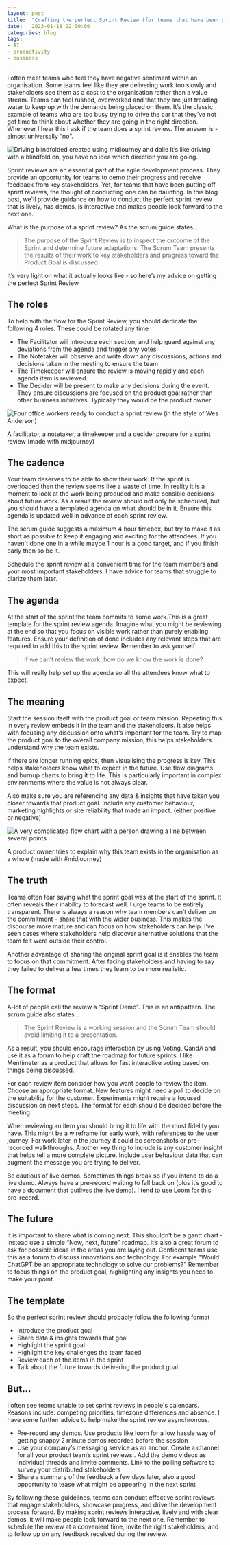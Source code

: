 ```yaml
---
layout: post
title:  "Crafting the perfect Sprint Review (for teams that have been putting it off)"
date:   2023-01-18 22:00:00
categories: blog
tags:
- AI
- productivity
- business
---
```


I often meet teams who feel they have negative sentiment within an organisation. Some teams feel like they are delivering work too slowly and stakeholders see them as a cost to the organisation rather than a value stream. Teams can feel rushed, overworked and that they are just treading water to keep up with the demands being placed on them. It’s the classic example of teams who are too busy trying to drive the car that they’ve not got time to think about whether they are going in the right direction. Whenever I hear this I ask if the team does a sprint review. 
The answer is - almost universally “no”.

![Driving blindfolded created using midjourney and dalle](/assets/sprint-review-1.png)
It’s like driving with a blindfold on, you have no idea which direction you are going.
<!--break-->

Sprint reviews are an essential part of the agile development process. They provide an opportunity for teams to demo their progress and receive feedback from key stakeholders. Yet, for teams that have been putting off sprint reviews, the thought of conducting one can be daunting. In this blog post, we'll provide guidance on how to conduct the perfect sprint review that is lively, has demos, is interactive and makes people look forward to the next one.

What is the purpose of a sprint review? As the scrum guide states…

> The purpose of the Sprint Review is to inspect the outcome of the Sprint and determine future adaptations. The Scrum Team presents the results of their work to key stakeholders and progress toward the Product Goal is discussed

It’s very light on what it actually looks like - so here’s my advice on getting the perfect Sprint Review 

## The roles

To help with the flow for the Sprint Review, you should dedicate the following 4 roles. These could be rotated any time 
- The Facilitator will introduce each section, and help guard against any deviations from the agenda and trigger any votes
- The Notetaker will observe and write down any discussions, actions and decisions taken in the meeting to ensure the team 
- The Timekeeper will ensure the review is moving rapidly and each agenda item is reviewed.
- The Decider will be present to make any decisions during the event. They ensure discussions are focused on the product goal rather than other business initiatives. Typically they would be the product owner

![Four office workers ready to conduct a sprint review (in the style of Wes Anderson)](/assets/sprint-review-2.png)

A facilitator, a notetaker, a timekeeper and a decider prepare for a sprint review (made with midjourney)

## The cadence

Your team deserves to be able to show their work. If the sprint is overloaded then the review seems like a waste of time. In reality it is a moment to look at the work being produced and make sensible decisions about future work. As a result the review should not only be scheduled, but you should have a templated agenda on what should be in it. Ensure this agenda is updated well in advance of each sprint review.

The scrum guide suggests a maximum 4 hour timebox, but try to make it as short as possible to keep it engaging and exciting for the attendees. If you haven't done one in a while maybe 1 hour is a good target, and if you finish early then so be it.

Schedule the sprint review at a convenient time for the team members and your most important stakeholders. I have advice for teams that struggle to diarize them later.

## The agenda

At the start of the sprint the team commits to some work.This is a great template for the sprint review agenda. Imagine what you might be reviewing at the end so that you focus on visible work rather than purely enabling features. Ensure your definition of done includes any relevant steps that are required to add this to the sprint review. Remember to ask yourself 

> if we can’t review the work, how do we know the work is done?

This will really help set up the agenda so all the attendees know what to expect.

## The meaning

Start the session itself with the product goal or team mission. Repeating this in every review embeds it in the team and the stakeholders. It also helps with focusing any discussion onto what’s important for the team. Try to map the product goal to the overall company mission, this helps stakeholders understand why the team exists.

If there are longer running epics, then visualising the progress is key. This helps stakeholders know what to expect in the future. Use flow diagrams and burnup charts to bring it to life. This is particularly important in complex environments where the value is not always clear.

Also make sure you are referencing any data & insights that have taken you closer towards that product goal. Include any customer behaviour, marketing highlights or site reliability that made an impact. (either positive or negative)

![A very complicated flow chart with a person drawing a line between several points](/assets/sprint-review-3.png)

A product owner tries to explain why this team exists in the organisation as a whole (made with #midjourney)

## The truth

Teams often fear saying what the sprint goal was at the start of the sprint. It often reveals their inability to forecast well. I urge teams to be entirely transparent. There is always a reason why team members can’t deliver on the commitment - share that with the wider business. This makes the discourse more mature and can focus on how stakeholders can help.  I’ve seen cases where stakeholders help discover alternative solutions that the team felt were outside their control.

Another advantage of sharing the original sprint goal is it enables the team to focus on that commitment. After facing stakeholders and having to say they failed to deliver a few times they learn to be more realistic.

## The format

A-lot of people call the review a “Sprint Demo”. This is an antipattern. The scrum guide also states…

> The Sprint Review is a working session and the Scrum Team should avoid limiting it to a presentation.

As a result, you should encourage interaction by using Voting, QandA and use it as a forum to help craft the roadmap for future sprints. I like Mentimeter as a product that allows for fast interactive voting based on things being discussed. 

For each review item consider how you want people to review the item. Choose an appropriate format. New features might need a poll to decide on the suitability for the customer. Experiments might require a focused discussion on next steps. The format for each should be decided before the meeting.

When reviewing an item you should bring it to life with the most fidelity you have. This might be a wireframe for early work, with references to the user journey. For work later in the journey it could be screenshots or pre-recorded walkthroughs. Another key thing to include is any customer insight that helps tell a more complete picture. Include user behaviour data that can augment the message you are trying to deliver.

Be cautious of live demos. Sometimes things break so if you intend to do a live demo. Always have a pre-record waiting to fall back on (plus it’s good to have a document that outlives the live demo). I tend to use Loom for this pre-record.

## The future

It is important to share what is coming next. This shouldn’t be a gantt chart - instead use a simple “Now, next, future” roadmap. It’s also a great forum to ask for possible ideas in the areas you are laying out.  Confident teams use this as a forum to discuss innovations and technology. For example "Would ChatGPT be an appropriate technology to solve our problems?"
Remember to focus things on the product goal, highlighting any insights you need to make your point.

## The template

So the perfect sprint review should probably follow the following format

- Introduce the product goal
- Share data & insights towards that goal
- Highlight the sprint goal
- Highlight the key challenges the team faced
- Review each of the items in the sprint
- Talk about the future towards delivering the product goal

## But...
I often see teams unable to set sprint reviews in people's calendars. Reasons include: competing priorities, timezone differences and absence. I have some further advice to help make the sprint review asynchronous.
- Pre-record any demos. Use products like loom for a low hassle way of getting snappy 2 minute demos recorded before the session
- Use your company’s messaging service as an anchor. Create a channel for all your product team’s sprint reviews.. Add the demo videos as individual threads and invite comments. Link to the polling software to survey your distributed stakeholders
- Share a summary of the feedback a few days later, also a good opportunity to tease what might be appearing in the next sprint

By following these guidelines, teams can conduct effective sprint reviews that engage stakeholders, showcase progress, and drive the development process forward. By making sprint reviews interactive, lively and with clear demos, it will make people look forward to the next one. Remember to schedule the review at a convenient time, invite the right stakeholders, and to follow up on any feedback received during the review.